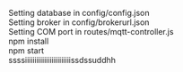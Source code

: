 Setting database in config/config.json<br />
Setting broker in config/brokerurl.json<br />
Setting COM port in routes/mqtt-controller.js<br />
npm install<br />
npm start<br />
ssssiiiiiiiiiiiiiiiiiiiiiiiissdssuddhh
